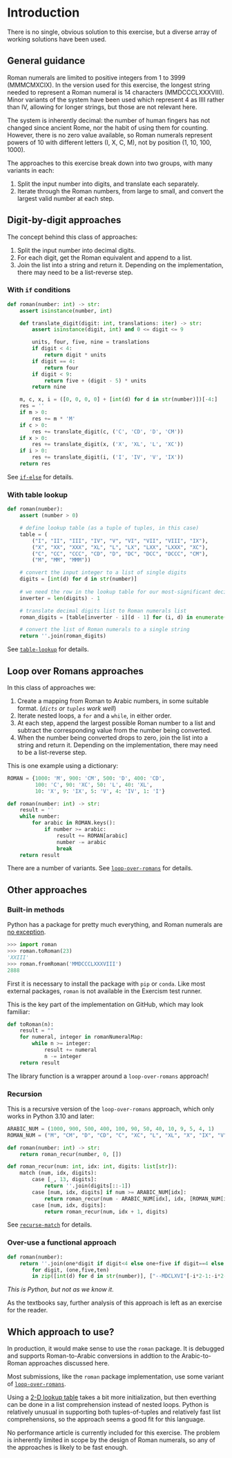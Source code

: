 # Introduction

There is no single, obvious solution to this exercise, but a diverse array of working solutions have been used.

## General guidance

Roman numerals are limited to positive integers from 1 to 3999 (MMMCMXCIX).
In the version used for this exercise, the longest string needed to represent a Roman numeral is 14 characters (MMDCCCLXXXVIII).
Minor variants of the system have been used which represent 4 as IIII rather than IV, allowing for longer strings, but those are not relevant here.

The system is inherently decimal: the number of human fingers has not changed since ancient Rome, nor the habit of using them for counting.
However, there is no zero value available, so Roman numerals represent powers of 10 with different letters (I, X, C, M), not by position (1, 10, 100, 1000).

The approaches to this exercise break down into two groups, with many variants in each:
1. Split the input number into digits, and translate each separately.
2. Iterate through the Roman numbers, from large to small, and convert the largest valid number at each step.

## Digit-by-digit approaches

The concept behind this class of approaches:
1.  Split the input number into decimal digits.
2.  For each digit, get the Roman equivalent and append to a list.
3.  Join the list into a string and return it.
Depending on the implementation, there may need to be a list-reverse step.

### With `if` conditions

```python
def roman(number: int) -> str:
    assert isinstance(number, int)

    def translate_digit(digit: int, translations: iter) -> str:
        assert isinstance(digit, int) and 0 <= digit <= 9

        units, four, five, nine = translations
        if digit < 4:
            return digit * units
        if digit == 4:
            return four
        if digit < 9:
            return five + (digit - 5) * units
        return nine

    m, c, x, i = ([0, 0, 0, 0] + [int(d) for d in str(number)])[-4:]
    res = ''
    if m > 0:
        res += m * 'M'
    if c > 0:
        res += translate_digit(c, ('C', 'CD', 'D', 'CM'))
    if x > 0:
        res += translate_digit(x, ('X', 'XL', 'L', 'XC'))
    if i > 0:
        res += translate_digit(i, ('I', 'IV', 'V', 'IX'))
    return res
```

See [`if-else`][if-else] for details.

### With table lookup

```python
def roman(number):
    assert (number > 0)

    # define lookup table (as a tuple of tuples, in this case)
    table = (
        ("I", "II", "III", "IV", "V", "VI", "VII", "VIII", "IX"),
        ("X", "XX", "XXX", "XL", "L", "LX", "LXX", "LXXX", "XC"),
        ("C", "CC", "CCC", "CD", "D", "DC", "DCC", "DCCC", "CM"),
        ("M", "MM", "MMM"))

    # convert the input integer to a list of single digits
    digits = [int(d) for d in str(number)]
    
    # we need the row in the lookup table for our most-significant decimal digit
    inverter = len(digits) - 1 

    # translate decimal digits list to Roman numerals list
    roman_digits = [table[inverter - i][d - 1] for (i, d) in enumerate(digits) if d != 0]

    # convert the list of Roman numerals to a single string
    return ''.join(roman_digits)
```

See [`table-lookup`][table-lookup] for details.


## Loop over Romans approaches

In this class of approaches we:
1.  Create a mapping from Roman to Arabic numbers, in some suitable format. (_`dicts` or `tuples` work well_)
2.  Iterate nested loops, a `for` and a `while`, in either order.
3.  At each step, append the largest possible Roman number to a list and subtract the corresponding value from the number being converted.
4.  When the number being converted drops to zero, join the list into a string and return it.
Depending on the implementation, there may need to be a list-reverse step.

This is one example using a dictionary:

```python
ROMAN = {1000: 'M', 900: 'CM', 500: 'D', 400: 'CD',
         100: 'C', 90: 'XC', 50: 'L', 40: 'XL',
         10: 'X', 9: 'IX', 5: 'V', 4: 'IV', 1: 'I'}

def roman(number: int) -> str:
    result = ''
    while number:
        for arabic in ROMAN.keys():
            if number >= arabic: 
                result += ROMAN[arabic]
                number -= arabic
                break
    return result
```

There are a number of variants.
See [`loop-over-romans`][loop-over-romans] for details.

## Other approaches

### Built-in methods

Python has a package for pretty much everything, and Roman numerals are [no exception][roman-module].

```python
>>> import roman
>>> roman.toRoman(23)
'XXIII'
>>> roman.fromRoman('MMDCCCLXXXVIII')
2888
```

First it is necessary to install the package with `pip` or `conda`.
Like most external packages, `roman` is not available in the Exercism test runner.

This is the key part of the implementation on GitHub, which may look familiar:

```python
def toRoman(n):
    result = ""
    for numeral, integer in romanNumeralMap:
        while n >= integer:
            result += numeral
            n -= integer
    return result
```

The library function is a wrapper around a `loop-over-romans` approach!

### Recursion

This is a recursive version of the `loop-over-romans` approach, which only works in Python 3.10 and later:

```python
ARABIC_NUM = (1000, 900, 500, 400, 100, 90, 50, 40, 10, 9, 5, 4, 1)
ROMAN_NUM = ("M", "CM", "D", "CD", "C", "XC", "L", "XL", "X", "IX", "V", "IV", "I")

def roman(number: int) -> str:
    return roman_recur(number, 0, [])

def roman_recur(num: int, idx: int, digits: list[str]):
    match (num, idx, digits):
        case [_, 13, digits]:
            return ''.join(digits[::-1])
        case [num, idx, digits] if num >= ARABIC_NUM[idx]:
            return roman_recur(num - ARABIC_NUM[idx], idx, [ROMAN_NUM[idx],] + digits)
        case [num, idx, digits]:
            return roman_recur(num, idx + 1, digits)
```

See  [`recurse-match`][recurse-match] for details.


### Over-use a functional approach

```python
def roman(number):
    return ''.join(one*digit if digit<4 else one+five if digit==4 else five+one*(digit-5) if digit<9 else one+ten
        for digit, (one,five,ten)
        in zip([int(d) for d in str(number)], ["--MDCLXVI"[-i*2-1:-i*2-4:-1] for i in range(len(str(number))-1,-1,-1)]))
```

*This is Python, but not as we know it*.

As the textbooks say, further analysis of this approach is left as an exercise for the reader.

## Which approach to use?

In production, it would make sense to use the `roman` package.
It is debugged and supports Roman-to-Arabic conversions in addtion to the Arabic-to-Roman approaches discussed here.

Most submissions, like the `roman` package implementation, use some variant of [`loop-over-romans`][loop-over-romans].

Using a [2-D lookup table][table-lookup] takes a bit more initialization, but then everthing can be done in a list comprehension instead of nested loops.
Python is relatively unusual in supporting both tuples-of-tuples and relatively fast list comprehensions, so the approach seems a good fit for this language.

No performance article is currently included for this exercise.
The problem is inherently limited in scope by the design of Roman numerals, so any of the approaches is likely to be fast enough.



[if-else]: https://exercism.org/tracks/python/exercises/roman-numerals/approaches/if-else
[table-lookup]: https://exercism.org/tracks/python/exercises/roman-numerals/approaches/table-lookup
[loop-over-romans]: https://exercism.org/tracks/python/exercises/roman-numerals/approaches/loop-over-roman
[recurse-match]: https://exercism.org/tracks/python/exercises/roman-numerals/approaches/recurse-match
[roman-module]: https://github.com/zopefoundation/roman
